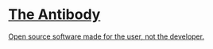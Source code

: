 # [The Antibody](https://github.com/the-antibody)
[Open source software made for the user, not the developer.](https://github.com/the-antibody)
